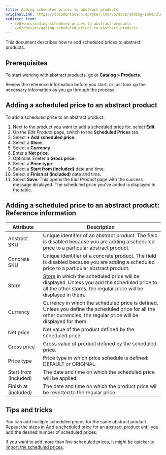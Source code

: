 ```yaml
---
title: Adding scheduled prices to abstract products
originalLink: https://documentation.spryker.com/v6/docs/adding-scheduled-prices-to-abstract-products
redirect_from:
  - /v6/docs/adding-scheduled-prices-to-abstract-products
  - /v6/docs/en/adding-scheduled-prices-to-abstract-products
---
```


This document describes how to add scheduled prices to abstract products.

## Prerequisites 

To start working with abstract products, go to  **Catalog > Products**.

Review the reference information before you start, or just look up the necessary information as you go through the process. 

## Adding a scheduled price to an abstract product

To add a scheduled price to an abstract product:
1. Next to the product you want to add a scheduled price for, select **Edit**.
2. On the *Edit Product* page, switch to the **Scheduled Prices** tab.
3. Select **+ Add scheduled price**.
4. Select a **Store**.
5. Select a **Currency**.
6. Enter a **Net price**.
7. Optional: Eneter a **Gross price**.
8. Select a **Price type**.
9. Select a **Start from (included)** date and time.
10. Select a **Finish at (included)** date and time.
11. Select **Save**.
    This opens the *Edit Product* page with the success message displayed. The scheduled price you've added is displayed in the table.
    

## Adding a scheduled price to an abstract product: Reference information

| Attribute | Description |
| --- | --- |
| Abstract SKU | Unique identifier of an abstract product. The field is disabled because you are adding a scheduled price to a particular abstract product. |
| Concrete SKU | Unique identifier of a concrete product. The field is disabled because you are adding a scheduled price to a particular abstract product. |
| Store | [Store](https://documentation.spryker.com/docs/multiple-stores) in which the scheduled price will be displayed. Unless you add the scheduled price to all the other stores, the regular price will be displayed in them.  |
| Currency | Currency in which the scheduled price is defined. Unless you define the scheduled price for all the other currencies, the regular price will be displayed for them.  |
| Net price | Net value of the product defined by the scheduled price. |
| Gross price |Gross value of product defined by the scheduled price.  |
| Price type |  Price type in which price schedule is defined: DEFAULT or ORIGINAL.|
| Start from (included)  | The date and time on which the scheduled price will be applied. |
| Finish at (included) | The date and time on which the product price will be reverted to the regular price. |

    
## Tips and tricks

You can add multiple scheduled prices for the same abstract product. Repeat the steps in [Add a scheduled price for an abstract product](#add-a-scheduled-price-for-an-abstract-product) until you add the desired number of scheduled prices. 

If you want to add more than five scheduled prices, it might be quicker to [import the scheduled prices](https://documentation.spryker.com/docs/creating-scheduled-prices).

